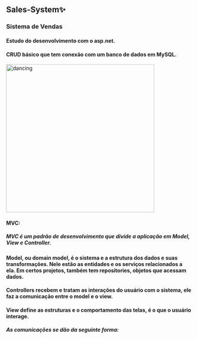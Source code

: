 ## Sales-System✨

### Sistema de Vendas

#### Estudo do desenvolvimento com o asp.net. 
#### CRUD básico que tem conexão com um banco de dados em MySQL.
<img align='center' alt="dancing" src="https://miro.medium.com/v2/resize:fit:1400/1*CsJ05WEGfunYMLGfsT2sXA.gif" width="400"/>


#### MVC:
##### MVC é um padrão de desenvolvimento que divide a aplicação em Model, View e Controller.

#### Model, ou domain model, é o sistema e a estrutura dos dados e suas transformações. Nele estão as entidades e os serviços relacionados a ela. Em certos projetos, também tem repositories, objetos que acessam dados. 

#### Controllers recebem e tratam as interações do usuário com o sistema, ele faz a comunicação entre o model e o view.

#### View define as estruturas e o comportamento das telas, é o que o usuário interage.
##### As comunicações se dão da seguinte forma:


